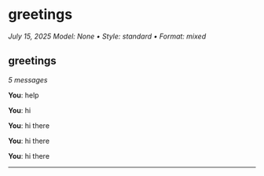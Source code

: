 # greetings
*July 15, 2025*
*Model: None • Style: standard • Format: mixed*

## greetings
*5 messages*

**You**: help

**You**: hi

**You**: hi there

**You**: hi there

**You**: hi there

---

<!-- 
Exported from Episodic on 2025-07-15 16:40
Note: Re-importing will create new nodes, not reuse existing ones
-->